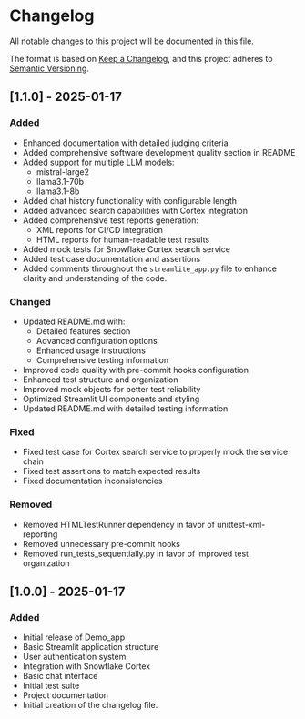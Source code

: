 # Changelog

All notable changes to this project will be documented in this file.

The format is based on [Keep a Changelog](https://keepachangelog.com/en/1.0.0/),
and this project adheres to [Semantic Versioning](https://semver.org/spec/v2.0.0.html).

## [1.1.0] - 2025-01-17

### Added
- Enhanced documentation with detailed judging criteria
- Added comprehensive software development quality section in README
- Added support for multiple LLM models:
  - mistral-large2
  - llama3.1-70b
  - llama3.1-8b
- Added chat history functionality with configurable length
- Added advanced search capabilities with Cortex integration
- Added comprehensive test reports generation:
  - XML reports for CI/CD integration
  - HTML reports for human-readable test results
- Added mock tests for Snowflake Cortex search service
- Added test case documentation and assertions
- Added comments throughout the `streamlite_app.py` file to enhance clarity and understanding of the code.

### Changed
- Updated README.md with:
  - Detailed features section
  - Advanced configuration options
  - Enhanced usage instructions
  - Comprehensive testing information
- Improved code quality with pre-commit hooks configuration
- Enhanced test structure and organization
- Improved mock objects for better test reliability
- Optimized Streamlit UI components and styling
- Updated README.md with detailed testing information

### Fixed
- Fixed test case for Cortex search service to properly mock the service chain
- Fixed test assertions to match expected results
- Fixed documentation inconsistencies

### Removed
- Removed HTMLTestRunner dependency in favor of unittest-xml-reporting
- Removed unnecessary pre-commit hooks
- Removed run_tests_sequentially.py in favor of improved test organization

## [1.0.0] - 2025-01-17

### Added
- Initial release of Demo_app
- Basic Streamlit application structure
- User authentication system
- Integration with Snowflake Cortex
- Basic chat interface
- Initial test suite
- Project documentation
- Initial creation of the changelog file.
